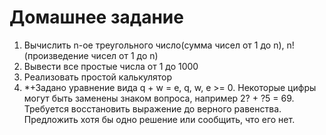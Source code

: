 # Домашнее задание

1. Вычислить n-ое треугольного число(сумма чисел от 1 до n), n!
(произведение чисел от 1 до n)
2. Вывести все простые числа от 1 до 1000
3. Реализовать простой калькулятор
4. *+Задано уравнение вида q + w = e, q, w, e >= 0. Некоторые цифры
могут быть заменены знаком вопроса, например 2? + ?5 = 69. Требуется
восстановить выражение до верного равенства. Предложить хотя бы
одно решение или сообщить, что его нет. 